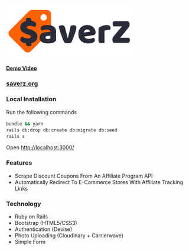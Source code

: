 ![$averZ Logo](/app/assets/images/saverz-v2.png)

#### [Demo Video](https://marcoscannabrava.github.io/videos/saverz.mp4)

### [saverz.org](https://www.saverz.org/)

### Local Installation
Run the following commands
```bash
bundle && yarn
rails db:drop db:create db:migrate db:seed
rails s
```
Open [http://localhost:3000/](http://localhost:3000/)


### Features
- Scrape Discount Coupons From An Affiliate Program API
- Automatically Redirect To E-Commerce Stores With Affiliate Tracking Links

### Technology
- Ruby on Rails
- Bootstrap (HTML5/CSS3)
- Authentication (Devise)
- Photo Uploading (Cloudinary + Carrierwave)
- Simple Form